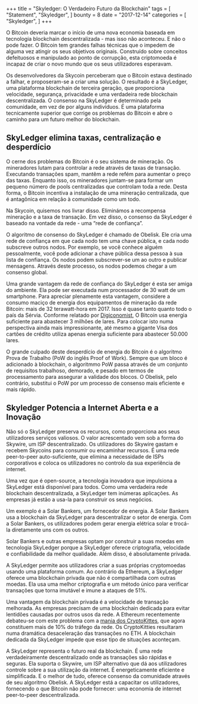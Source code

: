 +++
title = "Skyledger: O Verdadeiro Futuro da Blockchain"
tags = [
    "Statement",
    "Skyledger",
]
bounty = 8
date = "2017-12-14"
categories = [
    "Skyledger",
]
+++

O Bitcoin deveria marcar o início de uma nova economia baseada em tecnologia blockchain descentralizada - mas isso não aconteceu. 
E não o pode fazer. O Bitcoin tem grandes falhas técnicas que o impedem de alguma vez atingir os seus objetivos originais. 
Construído sobre conceitos defeituosos e manipulado ao ponto de corrupção, esta criptomoeda é incapaz de criar o 
novo mundo que os seus utilizadores esperavam.

Os desenvolvedores da Skycoin perceberam que o Bitcoin estava destinado a falhar, e proposeram-se a criar uma solução. 
O resultado é a SkyLedger, uma plataforma blockchain de terceira geração, que proporciona velocidade, segurança, privacidade e 
uma verdadeira rede blockchain descentralizada. O consenso na SkyLedger é determinado pela comunidade, em vez de por alguns 
indivíduos. É uma plataforma tecnicamente superior que corrige os problemas do Bitcoin e abre o caminho para um futuro melhor 
do blockchain.

## SkyLedger elimina taxas, centralização e desperdício

O cerne dos problemas do Bitcoin é o seu sistema de mineração. Os mineradores lutam para controlar a rede através de taxas 
de transação. Executando transações spam, mantêm a rede refém para aumentar o preço das taxas. Enquanto isso, os mineradores 
juntam-se para formar um pequeno número de pools centralizadas que controlam toda a rede. Desta forma, o Bitcoin incentiva 
a instalação de uma mineração centralizada, que é antagônica em relação à comunidade como um todo.

Na Skycoin, quisemos nos livrar disso. Eliminámos a recompensa mineração e a taxa de transação. Em vez disso, o consenso da 
SkyLedger é baseado na vontade da rede - uma “rede de confiança”.

O algoritmo de consenso do SkyLedger é chamado de Obelisk. Ele cria uma rede de confiança em que cada nodo tem uma chave pública, 
e cada nodo subscreve outros nodos. Por exemplo, se você conhece alguém pessoalmente, você pode adicionar a chave pública dessa 
pessoa à sua lista de confiança. Os nodos podem subscrever-se um ao outro e publicar mensagens. Através deste processo, os 
nodos podemos chegar a um consenso global.

Uma grande vantagem da rede de confiança do SkyLedger é esta ser amiga do ambiente. Ela pode ser executada num processador de 30 watt
de um smartphone. Para apreciar plenamente esta vantagem, considere a consumo maciço de energia dos equipamentos de mineração da rede 
Bitcoin: mais de 32 terawatt-hora em 2017. Isso é quase tanto quanto todo o país da Sérvia. Conforme relatado por [Digiconomist](https://digiconomist.net/bitcoin-energy-consumption), O Bitcoin usa energia suficiente para abastecer 3 milhões de lares.
Para colocar isto numa perspectiva ainda mais impressionante, até mesmo a gigante Visa dos cartões de crédito utiliza apenas energia suficiente para abastecer 50.000 lares.

O grande culpado deste desperdício de energia do Bitcoin é o algoritmo Prova de Trabalho (PoW do inglês Proof of Work). 
Sempre que um bloco é adicionado à blockchain, o algoritmmo PoW passa através de um conjunto de requisitos trabalhoso, demorado, 
e pesado em termos de processamento para assegurar a validade dos blocos. O Obelisk, pelo contrário, substitui o PoW por um processo 
de consenso mais eficiente e mais rápido.


## Skyledger Potencia a Internet Aberta e a Inovação

Não só o SkyLedger preserva os recursos, como proporciona aos seus utilizadores serviços valiosos. O valor acrescentado vem sob a forma do Skywire, um ISP descentralizado. Os utilizadores do Skywire gastam e recebem Skycoins para consumir ou encaminhar recursos. É uma rede 
peer-to-peer auto-suficiente, que elimina a necessidade de ISPs corporativos e coloca os utilizadores no controlo da sua experiência de internet.

Uma vez que é open-source, a tecnologia inovadora que impulsiona a SkyLedger está disponível para todos. Como uma verdadeira rede blockchain descentralizada, a SkyLedger tem inúmeras aplicações. As empresas já estão a usa-la para construir os seus negócios.

Um exemplo é a Solar Bankers, um fornecedor de energia. A Solar Bankers usa a blockchain da SkyLedger para descentralizar o 
setor de energia. Com a Solar Bankers, os utilizadores podem gerar energia elétrica solar e trocá-la diretamente 
uns com os outros.

Solar Bankers e outras empresas optam por construir a suas moedas em tecnologia SkyLedger porque a SkyLedger oferece 
criptografia, velocidade e confiabilidade da melhor qualidade. Além disso, é absolutamente privada.

A SkyLedger permite aos utilizadores criar a suas próprias cryptomoedas usando uma plataforma comum. Ao contrário da Ethereum, 
a SkyLedger oferece uma blockchain privada que não é compartilhada com outras moedas. Ela usa uma melhor criptografia e um 
método único para verificar transações que torna imutável e imune a ataques de 51%.

Uma vantagem da blockchain privada é a velocidade de transação melhorada. As empresas precisam de uma blockchain dedicada para evitar lentidões causadas por outros usos da rede. A Ethereum recentemente debateu-se com este problema com a [mania dos CryptoKittes](http://www.bbc.co.uk/news/technology-42237162), 
que agora constituem mais de 10% do tráfego da rede. Os CryptoKitties resultaram numa dramática desaceleração das transações no ETH. 
A blockchain dedicada da SkyLedger impede que esse tipo de situações aconteçam.

A SkyLedger representa o futuro real da blockchain. É uma rede verdadeiramente descentralizado onde as transações são rápidas e seguras. Ela suporta o Skywire, um ISP alternativo que dá aos utilizadores controle sobre a sua utilização da internet. É energeticamente eficiente e simplificada. E o melhor de tudo, oferece consenso da comunidade através de seu algoritmo Obelisk. A SkyLedger está a capacitar os utilizadores, fornecendo o que Bitcoin não pode fornecer: uma economia de internet peer-to-peer descentralizada.




